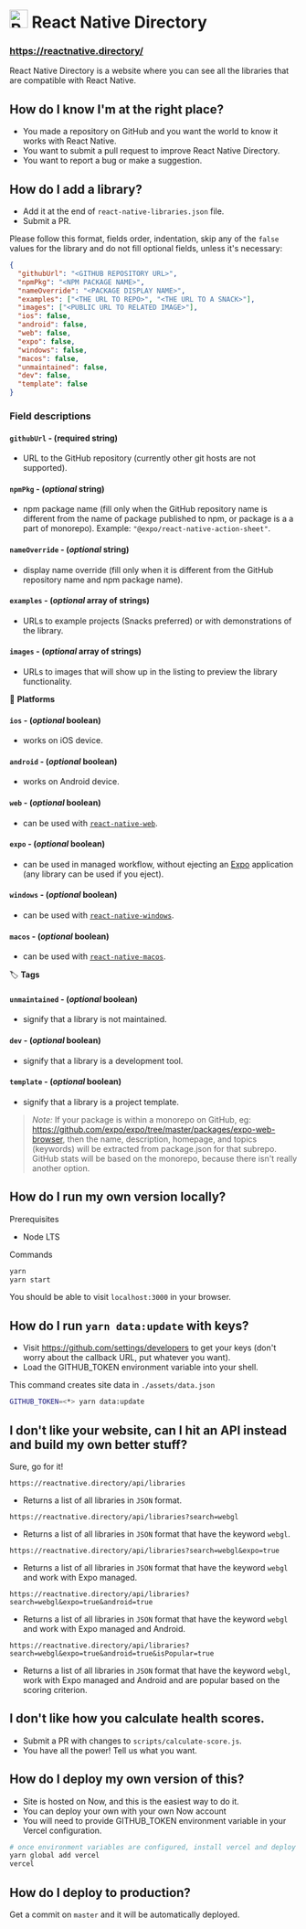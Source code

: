 <h1>
  <img alt="React Native Directory Logo" height="32" src="./assets/logo.png" /> 
  React Native Directory
</h1>

### https://reactnative.directory/

React Native Directory is a website where you can see all the libraries that are compatible with React Native.

## How do I know I'm at the right place?

- You made a repository on GitHub and you want the world to know it works with React Native.
- You want to submit a pull request to improve React Native Directory.
- You want to report a bug or make a suggestion.

## How do I add a library?

- Add it at the end of `react-native-libraries.json` file.
- Submit a PR.

Please follow this format, fields order, indentation, skip any of the `false` values for the library and do not fill optional fields, unless it's necessary:

```json
{
  "githubUrl": "<GITHUB REPOSITORY URL>",
  "npmPkg": "<NPM PACKAGE NAME>",
  "nameOverride": "<PACKAGE DISPLAY NAME>",
  "examples": ["<THE URL TO REPO>", "<THE URL TO A SNACK>"],
  "images": ["<PUBLIC URL TO RELATED IMAGE>"],
  "ios": false,
  "android": false,
  "web": false,
  "expo": false,
  "windows": false,
  "macos": false,
  "unmaintained": false,
  "dev": false,
  "template": false
}
```

### Field descriptions

#### `githubUrl` - (**required** string)
- URL to the GitHub repository (currently other git hosts are not supported).
#### `npmPkg` - (_optional_ string)
- npm package name (fill only when the GitHub repository name is different from the name of package published to npm, or package is a a part of monorepo). Example: `"@expo/react-native-action-sheet"`.
#### `nameOverride` - (_optional_ string)
- display name override (fill only when it is different from the GitHub repository name and npm package name).
#### `examples` - (_optional_ array of strings)
- URLs to example projects (Snacks preferred) or with demonstrations of the library.
#### `images` - (_optional_ array of strings)
- URLs to images that will show up in the listing to preview the library functionality.

📱 **Platforms**

#### `ios` - (_optional_ boolean)
- works on iOS device.
#### `android` - (_optional_ boolean)
- works on Android device.
#### `web` - (_optional_ boolean)
- can be used with [`react-native-web`](https://github.com/necolas/react-native-web).
#### `expo` - (_optional_ boolean)
- can be used in managed workflow, without ejecting an [Expo](https://github.com/expo/expo) application (any library can be used if you eject).
#### `windows` - (_optional_ boolean)
- can be used with [`react-native-windows`](https://github.com/microsoft/react-native-windows).
#### `macos` - (_optional_ boolean)
- can be used with [`react-native-macos`](https://github.com/microsoft/react-native-macos).

🏷️ **Tags**

#### `unmaintained` - (_optional_ boolean)
- signify that a library is not maintained.
#### `dev` - (_optional_ boolean)
- signify that a library is a development tool.
#### `template` - (_optional_ boolean)
- signify that a library is a project template.

> _Note:_ If your package is within a monorepo on GitHub, eg: https://github.com/expo/expo/tree/master/packages/expo-web-browser, then the name, description, homepage, and topics (keywords) will be extracted from package.json for that subrepo. GitHub stats will be based on the monorepo, because there isn't really another option.

## How do I run my own version locally?

Prerequisites

- Node LTS

Commands

```sh
yarn
yarn start
```

You should be able to visit `localhost:3000` in your browser.

## How do I run `yarn data:update` with keys?

- Visit https://github.com/settings/developers to get your keys (don't worry about the callback URL, put whatever you want).
- Load the GITHUB_TOKEN environment variable into your shell.

This command creates site data in `./assets/data.json`

```sh
GITHUB_TOKEN=<*> yarn data:update
```

## I don't like your website, can I hit an API instead and build my own better stuff?

Sure, go for it!

`https://reactnative.directory/api/libraries`

- Returns a list of all libraries in `JSON` format.

`https://reactnative.directory/api/libraries?search=webgl`

- Returns a list of all libraries in `JSON` format that have the keyword `webgl`.

`https://reactnative.directory/api/libraries?search=webgl&expo=true`

- Returns a list of all libraries in `JSON` format that have the keyword `webgl` and work with Expo managed.

`https://reactnative.directory/api/libraries?search=webgl&expo=true&android=true`

- Returns a list of all libraries in `JSON` format that have the keyword `webgl` and work with Expo managed and Android.

`https://reactnative.directory/api/libraries?search=webgl&expo=true&android=true&isPopular=true`

- Returns a list of all libraries in `JSON` format that have the keyword `webgl`, work with Expo managed and Android and are popular based on the scoring criterion.

## I don't like how you calculate health scores.

- Submit a PR with changes to `scripts/calculate-score.js`.
- You have all the power! Tell us what you want.

## How do I deploy my own version of this?

- Site is hosted on Now, and this is the easiest way to do it.
- You can deploy your own with your own Now account
- You will need to provide GITHUB_TOKEN environment variable in your Vercel configuration.

```sh
# once environment variables are configured, install vercel and deploy
yarn global add vercel
vercel
```

## How do I deploy to production?

Get a commit on `master` and it will be automatically deployed.
